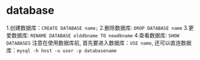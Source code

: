 # database

1.创建数据库：`CREATE DATABASE name;`
2.删除数据库: `DROP DATABASE name`
3.更爱数据库: `RENAME DATABASE olddbname TO newdbname`
4.查看数据库: `SHOW DATABASES`
注意在使用数据库前, 首先要进入数据库：`USE name`, 还可以直连数据库：`mysql -h host -u user -p databasename`